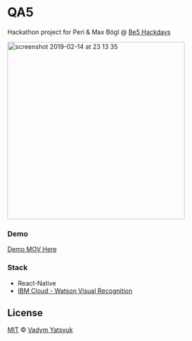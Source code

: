 # QA5

Hackathon project for Peri & Max Bögl @ [Be5 Hackdays](https://ideas-be5-hackdays.bemyapp.com)

<img width="400" alt="screenshot 2019-02-14 at 23 13 35" src="https://user-images.githubusercontent.com/3748453/52821168-4a452900-30ae-11e9-91eb-0b31cb93727d.png">


### Demo

[Demo MOV Here](https://github.com/VadimDez/qa/blob/master/demo.MOV?raw=true)

### Stack

* React-Native
* [IBM Cloud - Watson Visual Recognition](https://www.ibm.com/watson/services/visual-recognition/)


## License

[MIT](https://tldrlegal.com/license/mit-license) © [Vadym Yatsyuk](https://github.com/vadimdez)
